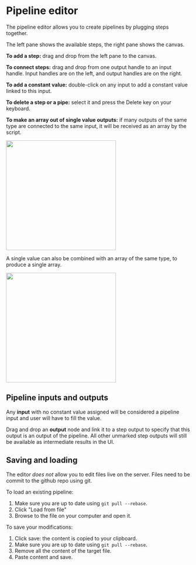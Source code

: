 # Pipeline editor

The pipeline editor allows you to create pipelines by plugging steps together.

The left pane shows the available steps, the right pane shows the canvas.

**To add a step:** drag and drop from the left pane to the canvas.

**To connect steps:** drag and drop from one output handle to an input handle. Input handles are on the left, and output handles are on the right.

**To add a constant value:** double-click on any input to add a constant value linked to this input.

**To delete a step or a pipe:** select it and press the Delete key on your keyboard.

**To make an array out of single value outputs:** if many outputs of the same type are connected to the same input, it will be received as an array by the script. 

<img src="https://user-images.githubusercontent.com/6223744/181106359-c4194411-5789-4e55-84d5-24b9e029398f.png" width="300">

A single value can also be combined with an array of the same type, to produce a single array.

<img src="https://user-images.githubusercontent.com/6223744/181106278-f6db6af5-764a-4775-b196-48feac940eec.png" width="300">



## Pipeline inputs and outputs
Any **input** with no constant value assigned will be considered a pipeline input and user will have to fill the value.

Drag and drop an **output** node and link it to a step output to specify that this output is an output of the pipeline. All other unmarked step outputs will still be available as intermediate results in the UI.

## Saving and loading
The editor _does not_ allow you to edit files live on the server. Files need to be commit to the github repo using git.

To load an existing pipeline:
1. Make sure you are up to date using `git pull --rebase`.
2. Click "Load from file"
3. Browse to the file on your computer and open it.

To save your modifications:
1. Click save: the content is copied to your clipboard.
2. Make sure you are up to date using `git pull --rebase`.
3. Remove all the content of the target file.
4. Paste content and save.
